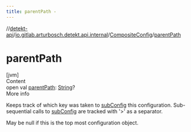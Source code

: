 ```yaml
---
title: parentPath -
---
```

//[detekt-api](../../index.md)/[io.gitlab.arturbosch.detekt.api.internal](../index.md)/[CompositeConfig](index.md)/[parentPath](parent-path.md)



# parentPath  
[jvm]  
Content  
open val [parentPath](parent-path.md): [String](https://kotlinlang.org/api/latest/jvm/stdlib/kotlin/-string/index.html)?  
More info  


Keeps track of which key was taken to [subConfig](../../io.gitlab.arturbosch.detekt.api/-config/sub-config.md) this configuration. Sub-sequential calls to [subConfig](../../io.gitlab.arturbosch.detekt.api/-config/sub-config.md) are tracked with '>' as a separator.



May be null if this is the top most configuration object.

  



